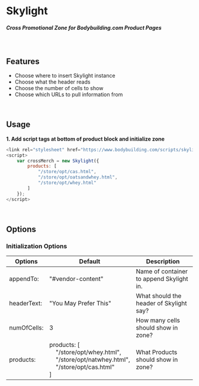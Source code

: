 # Skylight

##### Cross Promotional Zone for Bodybuilding.com Product Pages

<br />

## Features

* Choose where to insert Skylight instance
* Choose what the header reads
* Choose the number of cells to show
* Choose which URLs to pull information from

<br />

## Usage
**1. Add script tags at bottom of product block and initialize zone**

```javascript
<link rel="stylesheet" href="https://www.bodybuilding.com/scripts/skylight.min.js" />
<script>
    var crossMerch = new Skylight({
        products: [
            "/store/opt/cas.html",
            "/store/opt/oatsandwhey.html",
            "/store/opt/whey.html"
        ]
    });
</script>
```
<br />

## Options


### Initialization Options

Options | Default | Description
------------ | ------------- | -------------
appendTo: | "#vendor-content" | Name of container to append Skylight in.
headerText: | "You May Prefer This" | What should the header of Skylight say?
numOfCells: | 3 | How many cells should show in zone?
products: | products: [<br>&nbsp;&nbsp;&nbsp;&nbsp;"/store/opt/whey.html",<br />&nbsp;&nbsp;&nbsp;&nbsp;"/store/opt/natwhey.html",<br />&nbsp;&nbsp;&nbsp;&nbsp;"/store/opt/cas.html"<br />] | What Products should show in zone?

